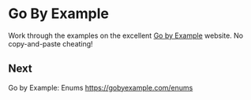 
# Go By Example

Work through the examples on the excellent [Go by Example](https://gobyexample.com/)
website. No copy-and-paste cheating!


## Next

Go by Example: Enums
https://gobyexample.com/enums
